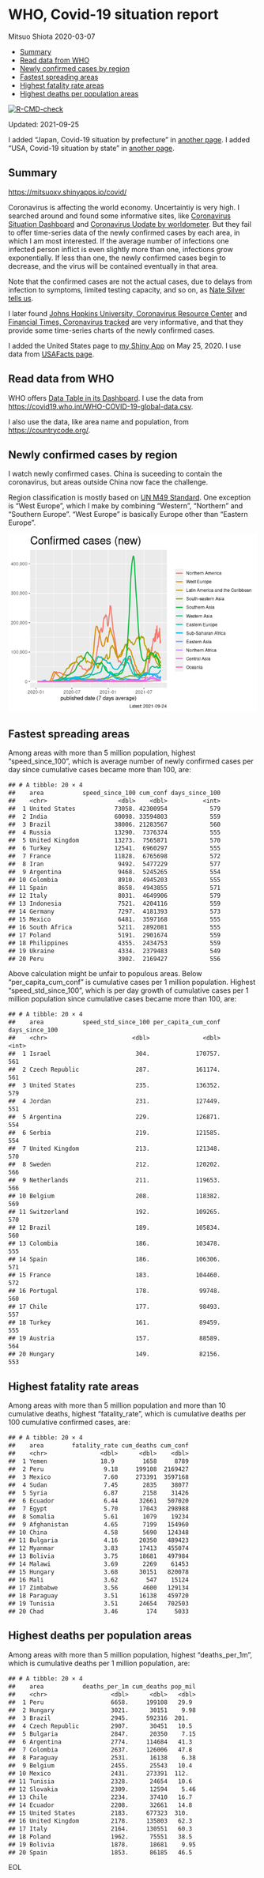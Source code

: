 WHO, Covid-19 situation report
================
Mitsuo Shiota
2020-03-07

-   [Summary](#summary)
-   [Read data from WHO](#read-data-from-who)
-   [Newly confirmed cases by region](#newly-confirmed-cases-by-region)
-   [Fastest spreading areas](#fastest-spreading-areas)
-   [Highest fatality rate areas](#highest-fatality-rate-areas)
-   [Highest deaths per population
    areas](#highest-deaths-per-population-areas)

<!-- badges: start -->

[![R-CMD-check](https://github.com/mitsuoxv/covid/workflows/R-CMD-check/badge.svg)](https://github.com/mitsuoxv/covid/actions)
<!-- badges: end -->

Updated: 2021-09-25

I added “Japan, Covid-19 situation by prefecture” in [another
page](Japan.md). I added “USA, Covid-19 situation by state” in [another
page](USA.md).

## Summary

<https://mitsuoxv.shinyapps.io/covid/>

Coronavirus is affecting the world economy. Uncertaintiy is very high. I
searched around and found some informative sites, like [Coronavirus
Situation
Dashboard](https://who.maps.arcgis.com/apps/opsdashboard/index.html#/c88e37cfc43b4ed3baf977d77e4a0667)
and [Coronavirus Update by
worldometer](https://www.worldometers.info/coronavirus/). But they fail
to offer time-series data of the newly confirmed cases by each area, in
which I am most interested. If the average number of infections one
infected person inflict is even slightly more than one, infections grow
exponentially. If less than one, the newly confirmed cases begin to
decrease, and the virus will be contained eventually in that area.

Note that the confirmed cases are not the actual cases, due to delays
from infection to symptoms, limited testing capacity, and so on, as
[Nate Silver tells
us](https://fivethirtyeight.com/features/coronavirus-case-counts-are-meaningless/).

I later found [Johns Hopkins University, Coronavirus Resource
Center](https://coronavirus.jhu.edu/) and [Financial Times, Coronavirus
tracked](https://www.ft.com/content/a26fbf7e-48f8-11ea-aeb3-955839e06441)
are very informative, and that they provide some time-series charts of
the newly confirmed cases.

I added the United States page to [my Shiny
App](https://mitsuoxv.shinyapps.io/covid/) on May 25, 2020. I use data
from [USAFacts
page](https://usafacts.org/visualizations/coronavirus-covid-19-spread-map/).

## Read data from WHO

WHO offers [Data Table in its Dashboard](https://covid19.who.int/table).
I use the data from
<https://covid19.who.int/WHO-COVID-19-global-data.csv>.

I also use the data, like area name and population, from
<https://countrycode.org/>.

## Newly confirmed cases by region

I watch newly confirmed cases. China is suceeding to contain the
coronavirus, but areas outside China now face the challenge.

Region classification is mostly based on [UN M49
Standard](https://unstats.un.org/unsd/methodology/m49/). One exception
is “West Europe”, which I make by combining “Western”, “Northern” and
“Southern Europe”. “West Europe” is basically Europe other than “Eastern
Europe”.

![](README_files/figure-gfm/chart-1.png)<!-- -->

## Fastest spreading areas

Among areas with more than 5 million population, highest
“speed\_since\_100”, which is average number of newly confirmed cases
per day since cumulative cases became more than 100, are:

    ## # A tibble: 20 × 4
    ##    area           speed_since_100 cum_conf days_since_100
    ##    <chr>                    <dbl>    <dbl>          <int>
    ##  1 United States           73058. 42300954            579
    ##  2 India                   60098. 33594803            559
    ##  3 Brazil                  38006. 21283567            560
    ##  4 Russia                  13290.  7376374            555
    ##  5 United Kingdom          13273.  7565871            570
    ##  6 Turkey                  12541.  6960297            555
    ##  7 France                  11828.  6765698            572
    ##  8 Iran                     9492.  5477229            577
    ##  9 Argentina                9468.  5245265            554
    ## 10 Colombia                 8910.  4945203            555
    ## 11 Spain                    8658.  4943855            571
    ## 12 Italy                    8031.  4649906            579
    ## 13 Indonesia                7521.  4204116            559
    ## 14 Germany                  7297.  4181393            573
    ## 15 Mexico                   6481.  3597168            555
    ## 16 South Africa             5211.  2892081            555
    ## 17 Poland                   5191.  2901674            559
    ## 18 Philippines              4355.  2434753            559
    ## 19 Ukraine                  4334.  2379483            549
    ## 20 Peru                     3902.  2169427            556

Above calculation might be unfair to populous areas. Below
“per\_capita\_cum\_conf” is cumulative cases per 1 million population.
Highest “speed\_std\_since\_100”, which is per day growth of cumulative
cases per 1 million population since cumulative cases became more than
100, are:

    ## # A tibble: 20 × 4
    ##    area           speed_std_since_100 per_capita_cum_conf days_since_100
    ##    <chr>                        <dbl>               <dbl>          <int>
    ##  1 Israel                        304.             170757.            561
    ##  2 Czech Republic                287.             161174.            561
    ##  3 United States                 235.             136352.            579
    ##  4 Jordan                        231.             127449.            551
    ##  5 Argentina                     229.             126871.            554
    ##  6 Serbia                        219.             121585.            554
    ##  7 United Kingdom                213.             121348.            570
    ##  8 Sweden                        212.             120202.            566
    ##  9 Netherlands                   211.             119653.            566
    ## 10 Belgium                       208.             118382.            569
    ## 11 Switzerland                   192.             109265.            570
    ## 12 Brazil                        189.             105834.            560
    ## 13 Colombia                      186.             103478.            555
    ## 14 Spain                         186.             106306.            571
    ## 15 France                        183.             104460.            572
    ## 16 Portugal                      178.              99748.            560
    ## 17 Chile                         177.              98493.            557
    ## 18 Turkey                        161.              89459.            555
    ## 19 Austria                       157.              88589.            564
    ## 20 Hungary                       149.              82156.            553

## Highest fatality rate areas

Among areas with more than 5 million population and more than 10
cumulative deaths, highest “fatality\_rate”, which is cumulative deaths
per 100 cumulative confirmed cases, are:

    ## # A tibble: 20 × 4
    ##    area        fatality_rate cum_deaths cum_conf
    ##    <chr>               <dbl>      <dbl>    <dbl>
    ##  1 Yemen               18.9        1658     8789
    ##  2 Peru                 9.18     199108  2169427
    ##  3 Mexico               7.60     273391  3597168
    ##  4 Sudan                7.45       2835    38077
    ##  5 Syria                6.87       2158    31426
    ##  6 Ecuador              6.44      32661   507020
    ##  7 Egypt                5.70      17043   298988
    ##  8 Somalia              5.61       1079    19234
    ##  9 Afghanistan          4.65       7199   154960
    ## 10 China                4.58       5690   124348
    ## 11 Bulgaria             4.16      20350   489423
    ## 12 Myanmar              3.83      17413   455074
    ## 13 Bolivia              3.75      18681   497984
    ## 14 Malawi               3.69       2269    61453
    ## 15 Hungary              3.68      30151   820078
    ## 16 Mali                 3.62        547    15124
    ## 17 Zimbabwe             3.56       4600   129134
    ## 18 Paraguay             3.51      16138   459720
    ## 19 Tunisia              3.51      24654   702503
    ## 20 Chad                 3.46        174     5033

## Highest deaths per population areas

Among areas with more than 5 million population, highest
“deaths\_per\_1m”, which is cumulative deaths per 1 million population,
are:

    ## # A tibble: 20 × 4
    ##    area           deaths_per_1m cum_deaths pop_mil
    ##    <chr>                  <dbl>      <dbl>   <dbl>
    ##  1 Peru                   6658.     199108   29.9 
    ##  2 Hungary                3021.      30151    9.98
    ##  3 Brazil                 2945.     592316  201.  
    ##  4 Czech Republic         2907.      30451   10.5 
    ##  5 Bulgaria               2847.      20350    7.15
    ##  6 Argentina              2774.     114684   41.3 
    ##  7 Colombia               2637.     126006   47.8 
    ##  8 Paraguay               2531.      16138    6.38
    ##  9 Belgium                2455.      25543   10.4 
    ## 10 Mexico                 2431.     273391  112.  
    ## 11 Tunisia                2328.      24654   10.6 
    ## 12 Slovakia               2309.      12594    5.46
    ## 13 Chile                  2234.      37410   16.7 
    ## 14 Ecuador                2208.      32661   14.8 
    ## 15 United States          2183.     677323  310.  
    ## 16 United Kingdom         2178.     135803   62.3 
    ## 17 Italy                  2164.     130551   60.3 
    ## 18 Poland                 1962.      75551   38.5 
    ## 19 Bolivia                1878.      18681    9.95
    ## 20 Spain                  1853.      86185   46.5

EOL
